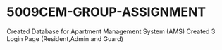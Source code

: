 # 5009CEM-GROUP-ASSIGNMENT
Created Database for Apartment Management System (AMS)
Created 3 Login Page (Resident,Admin and Guard)
